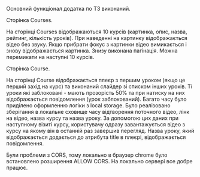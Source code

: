 Основний функціонал додатка по ТЗ виконаний.

Сторінка Courses.

На сторінці Courses відображаються 10 курсів (картинка, опис, назва, рейтинг, кількість уроків). При наведенні на картинку відображається відео без звуку. Якщо прибрати фокус з картинки відео вимикається і знову відображається картинка. Знизу виконана пагінація. Можна перемикати на наступні 10 курсів.

Сторінка Course.

На сторінці Course відображається плеєр з першим уроком (якщо це перший захід на курс) та виконаний слайдер зі списком інших уроків. Ті уроки які заблоковані - мають прозорість 50% та при натиску на них відображається повідомлення (урок заблокований). Багато часу було приділено оформленню логіки з local storage. Було реалізовано зберігання в локальне сховище часу відтворення поточного відео, лінк на відео, назва курсу та назва уроку. За допомогою цих даних при наступному візиті курсу, користувачу одразу завантажується відео з курсу на якому він в останній раз завершив перегляд. Назва уроку, який відображається додається до атрибута title в плеєрі, відображається повідомлення.

Були проблеми з CORS, тому локально в браузер chrome було встановлено розширення ALLOW CORS. На локально сервері все добре працює.
